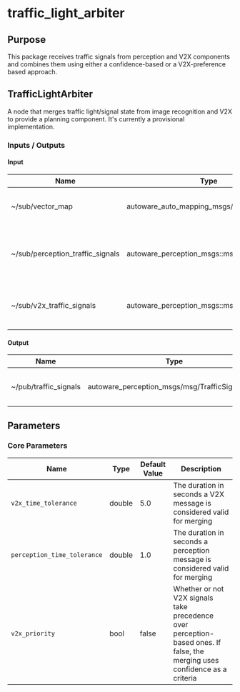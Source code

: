 # traffic_light_arbiter

## Purpose

This package receives traffic signals from perception and V2X components and combines them using either a confidence-based or a V2X-preference based approach.

## TrafficLightArbiter

A node that merges traffic light/signal state from image recognition and V2X to provide a planning component.
It's currently a provisional implementation.

### Inputs / Outputs

#### Input

| Name                             | Type                                         | Description                                              |
| -------------------------------- | -------------------------------------------- | -------------------------------------------------------- |
| ~/sub/vector_map                 | autoware_auto_mapping_msgs/msg/HADMapBin     | The vector map to get valid traffic signal ids.          |
| ~/sub/perception_traffic_signals | autoware_perception_msgs::msg::TrafficSignal | The traffic signals from the image recognition pipeline. |
| ~/sub/v2x_traffic_signals        | autoware_perception_msgs::msg::TrafficSignal | The traffic signals from the V2X interface.              |

#### Output

| Name                  | Type                                            | Description                      |
| --------------------- | ----------------------------------------------- | -------------------------------- |
| ~/pub/traffic_signals | autoware_perception_msgs/msg/TrafficSignalArray | The merged traffic signal state. |

## Parameters

### Core Parameters

| Name                        | Type   | Default Value | Description                                                                                                                |
| --------------------------- | ------ | ------------- | -------------------------------------------------------------------------------------------------------------------------- |
| `v2x_time_tolerance`        | double | 5.0           | The duration in seconds a V2X message is considered valid for merging                                                      |
| `perception_time_tolerance` | double | 1.0           | The duration in seconds a perception message is considered valid for merging                                               |
| `v2x_priority`              | bool   | false         | Whether or not V2X signals take precedence over perception-based ones. If false, the merging uses confidence as a criteria |
